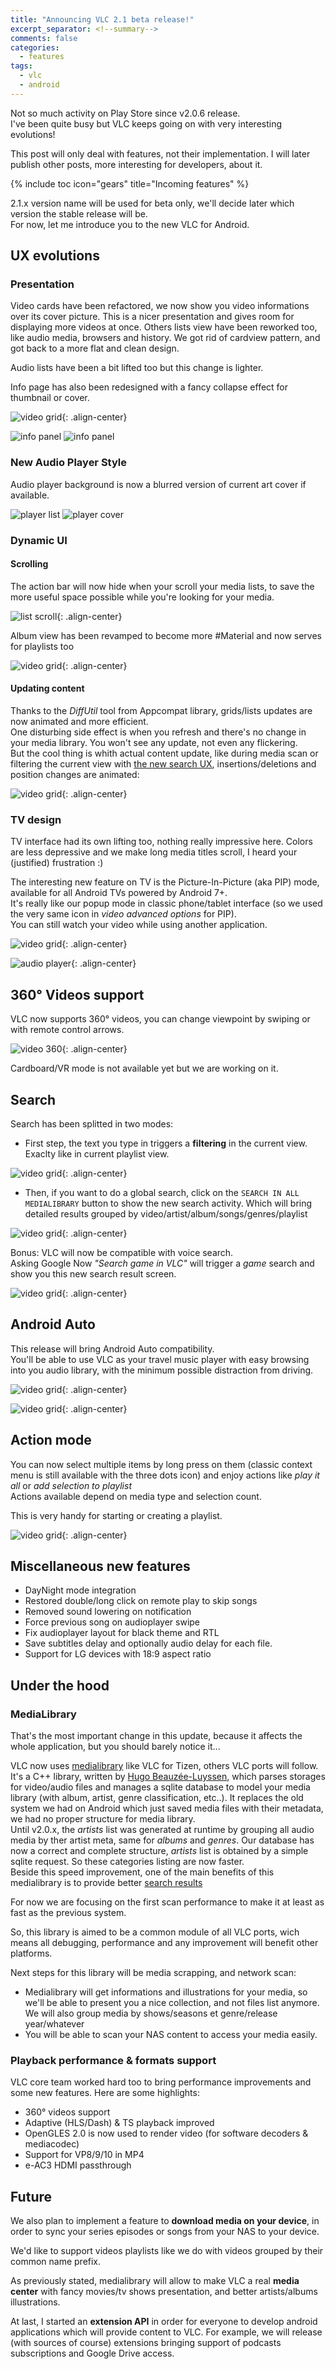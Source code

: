 ```yaml
---
title: "Announcing VLC 2.1 beta release!"
excerpt_separator: <!--summary-->
comments: false
categories:
  - features
tags:
  - vlc
  - android
---
```


Not so much activity on Play Store since v2.0.6 release.  
I've been quite busy but VLC keeps going on with very interesting evolutions!  
<!--summary-->
This post will only deal with features, not their implementation. I will later publish other posts, more interesting for developers, about it.

{% include toc icon="gears" title="Incoming features" %}

2.1.x version name will be used for beta only, we'll decide later which version the stable release will be.  
For now, let me introduce you to the new VLC for Android.

## UX evolutions

### Presentation
Video cards have been refactored, we now show you video informations over its cover picture. This is a nicer presentation and gives room for displaying more videos at once.
Others lists view have been reworked too, like audio media, browsers and history. We got rid of cardview pattern, and got back to a more flat and clean design.

Audio lists have been a bit lifted too but this change is lighter.

Info page has also been redesigned with a fancy collapse effect for thumbnail or cover.

![video grid](/assets/images/v2.1/video_grid.png){: .align-center}

![info panel](/assets/images/v2.1/songs_list.png)
![info panel](/assets/images/v2.1/screen_info.png)

### New Audio Player Style

Audio player background is now a blurred version of current art cover if available.

![player list](/assets/images/v2.1/screen_player_list.png)
![player cover](/assets/images/v2.1/screen_player_cover.png)

### Dynamic UI

#### Scrolling

The action bar will now hide when your scroll your media lists, to save the more useful space possible while you're looking for your media.

![list scroll](/assets/images/v2.1/scroll.gif){: .align-center}

Album view has been revamped to become more #Material and now serves for playlists too

![video grid](/assets/images/v2.1/album.gif){: .align-center}

#### Updating content

Thanks to the *DiffUtil* tool from Appcompat library, grids/lists updates are now animated and more efficient.  
One disturbing side effect is when you refresh and there's no change in your media library. You won't see any update, not even any flickering.  
But the cool thing is whith actual content update, like during media scan or filtering the current view with [the new search UX](#search), insertions/deletions and position changes are animated:

![video grid](/assets/images/v2.1/sort.gif){: .align-center}

### TV design

TV interface had its own lifting too, nothing really impressive here.
Colors are less depressive and we make long media titles scroll, I heard your (justified) frustration :)

The interesting new feature on TV is the Picture-In-Picture (aka PIP) mode, available for all Android TVs powered by Android 7+.  
It's really like our popup mode in classic phone/tablet interface (so we used the very same icon in *video advanced options* for PIP).  
You can still watch your video while using another application.

![video grid](/assets/images/v2.1/tv_pip.png){: .align-center}

![audio player](/assets/images/v2.1/tv_audio_player.png){: .align-center}

## 360° Videos support

VLC now supports 360° videos, you can change viewpoint by swiping or with remote control arrows.

![video 360](/assets/images/v2.1/360.png){: .align-center}

Cardboard/VR mode is not available yet but we are working on it.

## Search
Search has been splitted in two modes:
- First step, the text you type in triggers a **filtering** in the current view. Exaclty like in current playlist view.

![video grid](/assets/images/v2.1/filter.gif){: .align-center}

- Then, if you want to do a global search, click on the `SEARCH IN ALL MEDIALIBRARY` button to show the new search activity. Which will bring detailed results grouped by video/artist/album/songs/genres/playlist

![video grid](/assets/images/v2.1/search.gif){: .align-center}

Bonus:
VLC will now be compatible with voice search.  
Asking Google Now *"Search game in VLC"* will trigger a *game* search and show you this new search result screen.



![video grid](/assets/images/v2.1/search.png){: .align-center}

## Android Auto

This release will bring Android Auto compatibility.  
You'll be able to use VLC as your travel music player with easy browsing into you audio library, with the minimum possible distraction from driving.

![video grid](/assets/images/v2.1/auto_main.png){: .align-center}

![video grid](/assets/images/v2.1/auto_menu.png){: .align-center}

## Action mode

You can now select multiple items by long press on them (classic context menu is still available with the three dots icon) and enjoy actions like *play it all* or *add selection to playlist*  
Actions available depend on media type and selection count.

This is very handy for starting or creating a playlist.

![video grid](/assets/images/v2.1/actionmode.png){: .align-center}

## Miscellaneous new features

* DayNight mode integration
* Restored double/long click on remote play to skip songs
* Removed sound lowering on notification
* Force previous song on audioplayer swipe
* Fix audioplayer layout for black theme and RTL
* Save subtitles delay and optionally audio delay for each file.
* Support for LG devices with 18:9 aspect ratio

## Under the hood

### MediaLibrary

That's the most important change in this update, because it affects the whole application, but you should barely notice it...

VLC now uses [medialibrary](https://code.videolan.org/videolan/medialibrary) like VLC for Tizen, others VLC ports will follow.  
It's a C++ library, written by [Hugo Beauzée-Luyssen](http://www.beauzee.fr/), which parses storages for video/audio files and manages a sqlite database to model your media library (with album, artist, genre classification, etc..). It replaces the old system we had on Android which just saved media files with their metadata, we had no proper structure for media library.  
Until v2.0.x, the *artists* list was generated at runtime by grouping all audio media by ther artist meta, same for *albums* and *genres*. Our database has now a correct and complete structure, *artists* list is obtained by a simple sqlite request. So these categories listing are now faster.  
Beside this speed improvement, one of the main benefits of this medialibrary is to provide better [search results](#search)

For now we are focusing on the first scan performance to make it at least as fast as the previous system.  

So, this library is aimed to be a common module of all VLC ports, wich means all debugging, performance and any improvement will benefit other platforms.  

Next steps for this library will be media scrapping, and network scan:
* Medialibrary will get informations and illustrations for your media, so we'll be able to present you a nice collection, and not files list anymore. We will also group media by shows/seasons et genre/release year/whatever
* You will be able to scan your NAS content to access your media easily.

### Playback performance & formats support

VLC core team worked hard too to bring performance improvements and some new features. Here are some highlights:
* 360° videos support
* Adaptive (HLS/Dash) & TS playback improved
* OpenGLES 2.0 is now used to render video (for software decoders & mediacodec)
* Support for VP8/9/10 in MP4
* e-AC3 HDMI passthrough

## Future

We also plan to implement a feature to **download media on your device**, in order to sync your series episodes or songs from your NAS to your device.

We'd like to support videos playlists like we do with videos grouped by their common name prefix.

As previously stated, medialibrary will allow to make VLC a real **media center** with fancy movies/tv shows presentation, and better artists/albums illustrations.

At last, I started an **extension API** in order for everyone to develop android applications which will provide content to VLC.
For example, we will release (with sources of course) extensions bringing support of podcasts subscriptions and Google Drive access.
